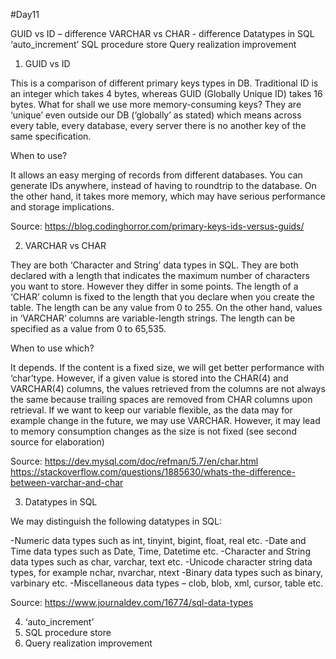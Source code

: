 #Day11

GUID vs ID – difference 
VARCHAR vs CHAR - difference
Datatypes in SQL
‘auto_increment’
SQL procedure store
Query realization improvement

1.	GUID vs ID

This is a comparison of different primary keys types in DB. Traditional ID is an integer which takes 4 bytes, whereas GUID (Globally Unique ID) takes 16 bytes. What for shall we use more memory-consuming keys? They are ‘unique’ even outside our DB (‘globally’ as stated) which means across every table, every database, every server there is no another key of the same specification.

When to use?

It allows an easy merging of records from different databases. You can generate IDs anywhere, instead of having to roundtrip to the database. On the other hand, it takes more memory, which may have serious performance and storage implications.

Source:
https://blog.codinghorror.com/primary-keys-ids-versus-guids/

2.	VARCHAR vs CHAR

They are both ‘Character and String’ data types in SQL. They are both declared with a length that indicates the maximum number of characters you want to store. However they differ in some points. The length of a ‘CHAR’ column is fixed to the length that you declare when you create the table. The length can be any value from 0 to 255. On the other hand, values in ‘VARCHAR’ columns are variable-length strings. The length can be specified as a value from 0 to 65,535.

When to use which?

It depends. If the content is a fixed size, we will get better performance with ‘char’type. However, if a given value is stored into the CHAR(4) and VARCHAR(4) columns, the values retrieved from the columns are not always the same because trailing spaces are removed from CHAR columns upon retrieval. If we want to keep our variable flexible, as the data may for example change in the future, we may use VARCHAR. However, it may lead to memory consumption changes as the size is not fixed (see second source for elaboration)

Source:
https://dev.mysql.com/doc/refman/5.7/en/char.html
https://stackoverflow.com/questions/1885630/whats-the-difference-between-varchar-and-char

3.	Datatypes in SQL

We may distinguish the following datatypes in SQL:

-Numeric data types such as int, tinyint, bigint, float, real etc.
-Date and Time data types such as Date, Time, Datetime etc.
-Character and String data types such as char, varchar, text etc.
-Unicode character string data types, for example nchar, nvarchar, ntext    -Binary data types such as binary, varbinary etc.
-Miscellaneous data types – clob, blob, xml, cursor, table etc.

Source:
https://www.journaldev.com/16774/sql-data-types

4.	‘auto_increment’
5.	SQL procedure store
6.	Query realization improvement


